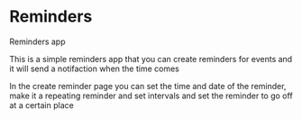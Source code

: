 # Reminders
 Reminders app

This is a simple reminders app that you can create reminders for events and it will send a notifaction when the time comes

In the create reminder page you can set the time and date of the reminder, make it a repeating reminder and set intervals and set the reminder to go off at a certain place
